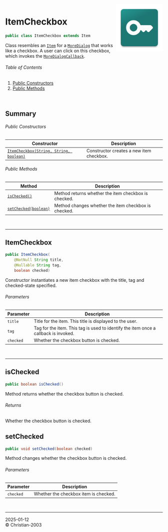 <img src="../../img/icon.png" height="150" align="right"/>

# ItemCheckbox
```java
public class ItemCheckbox extends Item
```
Class resembles an [`Item`](Item.md) for a [`MoreDialog`](MoreDialog.md) that works like a checkbox. A user can click on this checkbox, which invokes the [`MoreDialogCallback`](MoreDialogCallback.md).

###### Table of Contents
1. [Public Constructors](#public-constructors)
2. [Public Methods](#public-methods)

<br/>

## Summary

###### Public Constructors
Constructor | Description
--- | ---
[`ItemCheckbox(String, String, boolean)`](#itemcheckbox) | Constructor creates a new item checkbox.

###### Public Methods
Method | Description
--- | ---
[`isChecked()`](#ischecked) | Method returns whether the item checkbox is checked.
[`setChecked(boolean)`](#setchecked) | Method changes whether the item checkbox is checked.

<br/>

***

## ItemCheckbox
```java
public ItemCheckbox(
    @NotNull String title,
    @Nullable String tag,
    boolean checked)
```
Constructor instantiates a new item checkbox with the title, tag and checked-state specified.

###### Parameters
Parameter | Description
--- | ---
`title` | Title for the item. This title is displayed to the user.
`tag` | Tag for the item. This tag is used to identify the item once a callback is invoked.
`checked` | Whether the checkbox button is checked.

<br/>

***

## isChecked
```java
public boolean isChecked()
```
Method returns whether the checkbox button is checked.

###### Returns
Whether the checkbox button is checked.

## setChecked
```java
public void setChecked(boolean checked)
```
Method changes whether the checkbox button is checked.

###### Parameters
Parameter | Description
--- | ---
`checked` | Whether the checkbox item is checked.

<br/>

***

2025-01-12  
&copy; Christian-2003
